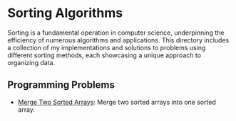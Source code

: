 # Sorting Algorithms

Sorting is a fundamental operation in computer science, underpinning the efficiency of numerous algorithms and applications.
This directory includes a collection of my implementations and solutions to problems using different sorting methods, each showcasing a unique approach to organizing data.

## Programming Problems

- [Merge Two Sorted Arrays](MergeSortedArrays/): Merge two sorted arrays into one sorted array.
